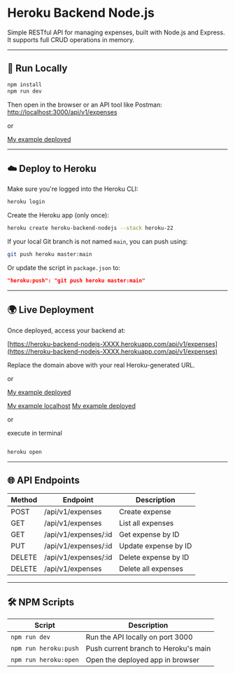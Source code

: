 # Heroku Backend Node.js

Simple RESTful API for managing expenses, built with Node.js and Express. It supports full CRUD operations in memory.

---

## 🚀 Run Locally

```bash
npm install
npm run dev
```

Then open in the browser or an API tool like Postman:  
[http://localhost:3000/api/v1/expenses](http://localhost:3000/api/v1/expenses)

or

[My example deployed](https://heroku-backend-nodejs-fd16668acdd6.herokuapp.com/api/v1/expenses)

---

## ☁️ Deploy to Heroku

Make sure you're logged into the Heroku CLI:

```bash
heroku login
```

Create the Heroku app (only once):

```bash
heroku create heroku-backend-nodejs --stack heroku-22
```

If your local Git branch is not named `main`, you can push using:

```bash
git push heroku master:main
```

Or update the script in `package.json` to:

```json
"heroku:push": "git push heroku master:main"
```


---

## 🌍 Live Deployment

Once deployed, access your backend at:

[https://heroku-backend-nodejs-XXXX.herokuapp.com/api/v1/expenses](https://heroku-backend-nodejs-XXXX.herokuapp.com/api/v1/expenses)

Replace the domain above with your real Heroku-generated URL.

or

[My example deployed](https://heroku-backend-nodejs-fd16668acdd6.herokuapp.com/api/v1/expenses)

[My example localhost](http://localhost:3002/api/v1/summary-svg?user=oliota)
[My example deployed](https://heroku-backend-nodejs-fd16668acdd6.herokuapp.com/api/v1/summary-svg?user=oliota)


or

execute in terminal
```bash

heroku open

```


---

## 🌐 API Endpoints

| Method | Endpoint               | Description          |
|--------|------------------------|----------------------|
| POST   | /api/v1/expenses       | Create expense       |
| GET    | /api/v1/expenses       | List all expenses    |
| GET    | /api/v1/expenses/:id   | Get expense by ID    |
| PUT    | /api/v1/expenses/:id   | Update expense by ID |
| DELETE | /api/v1/expenses/:id   | Delete expense by ID |
| DELETE | /api/v1/expenses       | Delete all expenses  |

---

## 🛠️ NPM Scripts

| Script               | Description                          |
|----------------------|--------------------------------------|
| `npm run dev`        | Run the API locally on port 3000     |
| `npm run heroku:push`| Push current branch to Heroku's main |
| `npm run heroku:open`| Open the deployed app in browser     |
